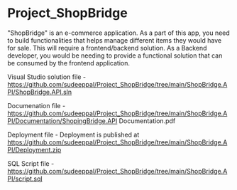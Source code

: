 # Project_ShopBridge

"ShopBridge" is an e-commerce application. As a part of this app, you need to build functionalities
that helps manage different items they would have for sale. This will require a frontend/backend 
solution. As a Backend developer, you would be needing to provide a functional solution that can be 
consumed by the frontend application.


Visual Studio solution file - https://github.com/sudeeppal/Project_ShopBridge/tree/main/ShopBridge.API/ShopBridge.API.sln

Documenation file - https://github.com/sudeeppal/Project_ShopBridge/tree/main/ShopBridge.API/Documentation/ShopingBridge.API Documentation.pdf

Deployment file - Deployment is published at https://github.com/sudeeppal/Project_ShopBridge/tree/main/ShopBridge.API/Deployment.zip

SQL Script file - https://github.com/sudeeppal/Project_ShopBridge/tree/main/ShopBridge.API/script.sql
